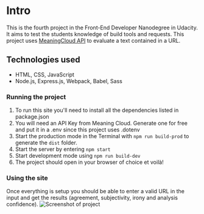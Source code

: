 # Intro

This is the fourth project in the Front-End Developer Nanodegree in Udacity. It aims to test the students knowledge of build tools and requests.
This project uses [MeaningCloud API](https://www.meaningcloud.com/) to evaluate a text contained in a URL.

## Technologies used
* HTML, CSS, JavaScript
* Node.js, Express.js, Webpack, Babel, Sass

### Running the project
1. To run this site you'll need to install all the dependencies listed in package.json
2. You will need an API Key from Meaning Cloud. Generate one for free and put it in a .env since this project uses .dotenv
3. Start the production mode in the Terminal with `npm run build-prod` to generate the `dist` folder.
4. Start the server by entering `npm start`
5. Start development mode using `npm run build-dev`
6. The project should open in your browser of choice et voilà!

### Using the site

Once everything is setup you should be able to enter a valid URL in the input and get the results (agreement, subjectivity, irony and analysis confidence).
![Screenshot of project](https://user-images.githubusercontent.com/64158242/131004930-bee78ade-5fdc-467b-a50c-746a2aa9fb2f.png)

